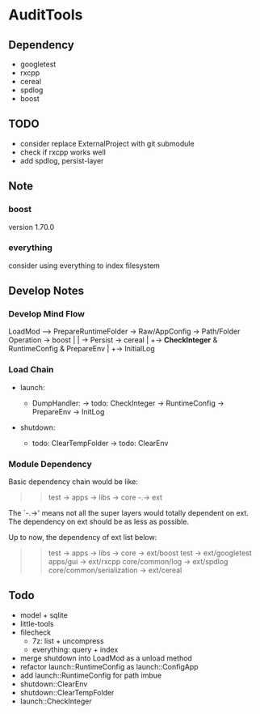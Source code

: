 # AuditTools

## Dependency

- googletest
- rxcpp
- cereal
- spdlog
- boost

## TODO

- consider replace ExternalProject with git submodule
- check if rxcpp works well
- add spdlog, persist-layer

## Note

### boost

version 1.70.0

### everything

consider using everything to index filesystem

## Develop Notes

### Develop Mind Flow

LoadMod --> PrepareRuntimeFolder -> Raw/AppConfig -> Path/Folder Operation -> boost
        |            |                            -> Persist -> cereal
        |            +-> **CheckInteger** & RuntimeConfig & PrepareEnv
        |
        +-> InitialLog

### Load Chain

- launch:
  - DumpHandler: -> todo: CheckInteger -> RuntimeConfig -> PrepareEnv -> InitLog

- shutdown:
  - todo: ClearTempFolder -> todo: ClearEnv

### Module Dependency

Basic dependency chain would be like:

>> test -> apps -> libs -> core -.-> ext

The `-.->' means not all the super layers would totally dependent on ext. The dependency on ext should be as less as possible.

Up to now, the dependency of ext list below:

>> test -> apps -> libs -> core   -> ext/boost
>> test                           -> ext/googletest
>> apps/gui                       -> ext/rxcpp
>> core/common/log                -> ext/spdlog
>> core/common/serialization      -> ext/cereal

## Todo

- model + sqlite
- little-tools
- filecheck
  - 7z: list + uncompress
  - everything: query + index
- merge shutdown into LoadMod as a unload method
- refactor launch::RuntimeConfig as launch::ConfigApp
- add launch::RuntimeConfig for path imbue
- shutdown::ClearEnv
- shutdown::ClearTempFolder
- launch::CheckInteger